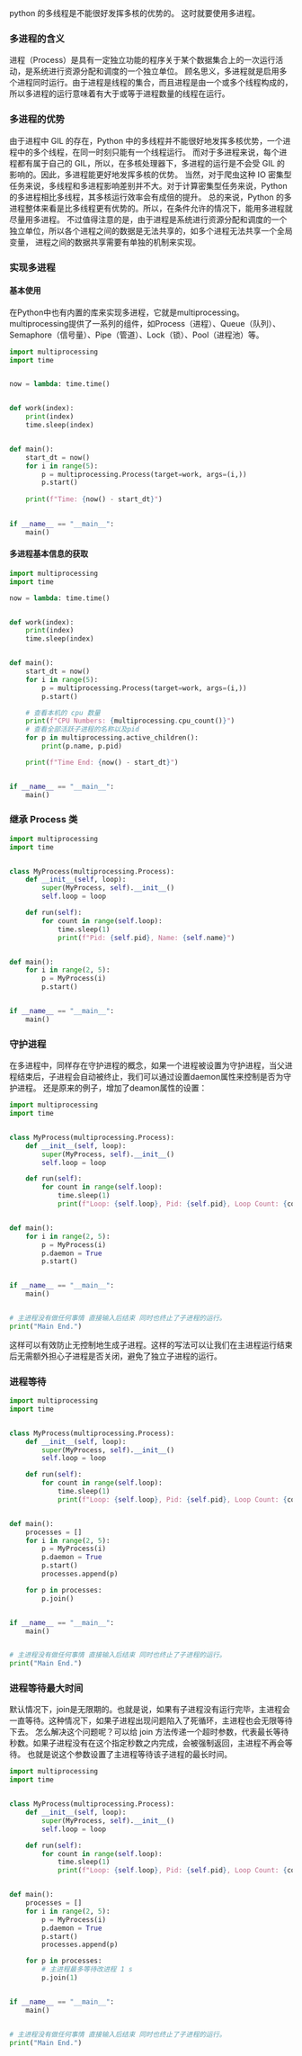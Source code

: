 python 的多线程是不能很好发挥多核的优势的。 这时就要使用多进程。 
### 多进程的含义 
进程（Process）是具有一定独立功能的程序关于某个数据集合上的一次运行活动，是系统进行资源分配和调度的一个独立单位。
顾名思义，多进程就是启用多个进程同时运行。由于进程是线程的集合，而且进程是由一个或多个线程构成的，所以多进程的运行意味着有大于或等于进程数量的线程在运行。
### 多进程的优势 
由于进程中 GIL 的存在，Python 中的多线程并不能很好地发挥多核优势，一个进程中的多个线程，在同一时刻只能有一个线程运行。
而对于多进程来说，每个进程都有属于自己的 GIL，所以，在多核处理器下，多进程的运行是不会受 GIL 的影响的。因此，多进程能更好地发挥多核的优势。
当然，对于爬虫这种 IO 密集型任务来说，多线程和多进程影响差别并不大。对于计算密集型任务来说，Python 的多进程相比多线程，其多核运行效率会有成倍的提升。
总的来说，Python 的多进程整体来看是比多线程更有优势的。所以，在条件允许的情况下，能用多进程就尽量用多进程。
不过值得注意的是，由于进程是系统进行资源分配和调度的一个独立单位，所以各个进程之间的数据是无法共享的，如多个进程无法共享一个全局变量，
进程之间的数据共享需要有单独的机制来实现。
### 实现多进程 

#### 基本使用 
在Python中也有内置的库来实现多进程，它就是multiprocessing。multiprocessing提供了一系列的组件，如Process（进程）、Queue（队列）、
Semaphore（信号量）、Pipe（管道）、Lock（锁）、Pool（进程池）等。 
```python
import multiprocessing
import time


now = lambda: time.time()


def work(index):
    print(index)
    time.sleep(index)


def main():
    start_dt = now()
    for i in range(5):
        p = multiprocessing.Process(target=work, args=(i,))
        p.start()
    
    print(f"Time: {now() - start_dt}")
    

if __name__ == "__main__":
    main()
```

#### 多进程基本信息的获取 
```python
import multiprocessing
import time

now = lambda: time.time()


def work(index):
    print(index)
    time.sleep(index)


def main():
    start_dt = now()
    for i in range(5):
        p = multiprocessing.Process(target=work, args=(i,))
        p.start()

    # 查看本机的 cpu 数量
    print(f"CPU Numbers: {multiprocessing.cpu_count()}")
    # 查看全部活跃子进程的名称以及pid
    for p in multiprocessing.active_children():
        print(p.name, p.pid)

    print(f"Time End: {now() - start_dt}")


if __name__ == "__main__":
    main()
```

### 继承 Process 类 
```python
import multiprocessing
import time


class MyProcess(multiprocessing.Process):
    def __init__(self, loop):
        super(MyProcess, self).__init__()
        self.loop = loop

    def run(self):
        for count in range(self.loop):
            time.sleep(1)
            print(f"Pid: {self.pid}, Name: {self.name}")


def main():
    for i in range(2, 5):
        p = MyProcess(i)
        p.start()


if __name__ == "__main__":
    main()
```
### 守护进程 
在多进程中，同样存在守护进程的概念，如果一个进程被设置为守护进程，当父进程结束后，子进程会自动被终止，我们可以通过设置daemon属性来控制是否为守护进程。
还是原来的例子，增加了deamon属性的设置： 
```python
import multiprocessing
import time


class MyProcess(multiprocessing.Process):
    def __init__(self, loop):
        super(MyProcess, self).__init__()
        self.loop = loop

    def run(self):
        for count in range(self.loop):
            time.sleep(1)
            print(f"Loop: {self.loop}, Pid: {self.pid}, Loop Count: {count}")


def main():
    for i in range(2, 5):
        p = MyProcess(i)
        p.daemon = True
        p.start()


if __name__ == "__main__":
    main()


# 主进程没有做任何事情 直接输入后结束 同时也终止了子进程的运行。
print("Main End.")

```
这样可以有效防止无控制地生成子进程。这样的写法可以让我们在主进程运行结束后无需额外担心子进程是否关闭，避免了独立子进程的运行。

### 进程等待 
```python
import multiprocessing
import time


class MyProcess(multiprocessing.Process):
    def __init__(self, loop):
        super(MyProcess, self).__init__()
        self.loop = loop

    def run(self):
        for count in range(self.loop):
            time.sleep(1)
            print(f"Loop: {self.loop}, Pid: {self.pid}, Loop Count: {count}")


def main():
    processes = []
    for i in range(2, 5):
        p = MyProcess(i)
        p.daemon = True
        p.start()
        processes.append(p)

    for p in processes:
        p.join()


if __name__ == "__main__":
    main()


# 主进程没有做任何事情 直接输入后结束 同时也终止了子进程的运行。
print("Main End.")

```

### 进程等待最大时间 
默认情况下，join是无限期的。也就是说，如果有子进程没有运行完毕，主进程会一直等待。这种情况下，如果子进程出现问题陷入了死循环，主进程也会无限等待下去。
怎么解决这个问题呢？可以给 join 方法传递一个超时参数，代表最长等待秒数。如果子进程没有在这个指定秒数之内完成，会被强制返回，主进程不再会等待。
也就是说这个参数设置了主进程等待该子进程的最长时间。
```python
import multiprocessing
import time


class MyProcess(multiprocessing.Process):
    def __init__(self, loop):
        super(MyProcess, self).__init__()
        self.loop = loop

    def run(self):
        for count in range(self.loop):
            time.sleep(1)
            print(f"Loop: {self.loop}, Pid: {self.pid}, Loop Count: {count}")


def main():
    processes = []
    for i in range(2, 5):
        p = MyProcess(i)
        p.daemon = True
        p.start()
        processes.append(p)

    for p in processes:
        # 主进程最多等待改进程 1 s
        p.join(1)


if __name__ == "__main__":
    main()


# 主进程没有做任何事情 直接输入后结束 同时也终止了子进程的运行。
print("Main End.")

```




